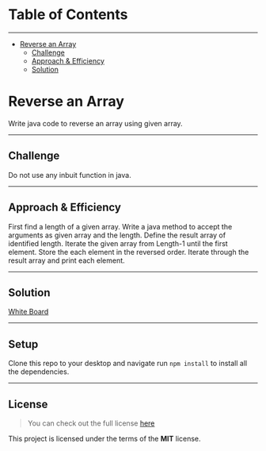 # Table of Contents
---

<!--ts-->
   * [Reverse an Array](#reverse-an-array)
      * [Challenge](#challenge)
      * [Approach & Efficiency](#approach-&-efficiency)
      * [Solution](#solution)
<!--te--> 



# Reverse an Array
Write java code to reverse an array using given array.

---

## Challenge
Do not use any inbuit function in java.  

---

## Approach & Efficiency

First find a length of a given array.
Write a java method to accept the arguments as given array and the length.
Define the result array of identified length.
Iterate the given array from Length-1 until the first element.
Store the each element in the reversed order.
Iterate through the result array and print each element.

---

## Solution
[White Board](assets/CodeChallenge1.jpg)

---

## Setup
Clone this repo to your desktop and navigate run `npm install` to install all the dependencies.


---

## License
>You can check out the full license [here](https://github.com/simonricharde/java-data-structures-and-algorithms/blob/master/LICENSE)

This project is licensed under the terms of the **MIT** license.

